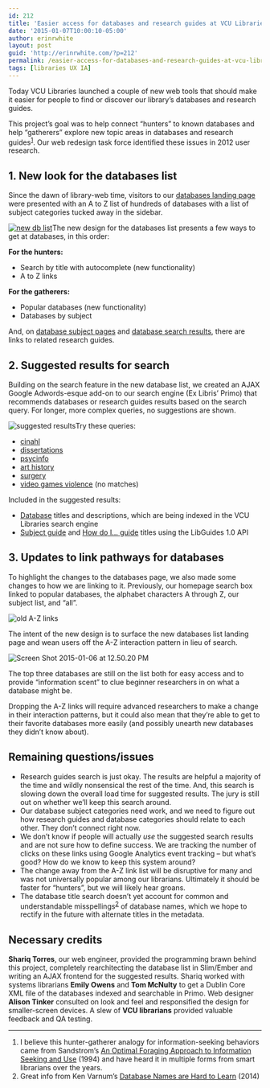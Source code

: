 ```yaml
---
id: 212
title: 'Easier access for databases and research guides at VCU Libraries'
date: '2015-01-07T10:00:10-05:00'
author: erinrwhite
layout: post
guid: 'http://erinrwhite.com/?p=212'
permalink: /easier-access-for-databases-and-research-guides-at-vcu-libraries/
tags: [libraries UX IA]
---
```


Today VCU Libraries launched a couple of new web tools that should make it easier for people to find or discover our library’s databases and research guides.

This project’s goal was to help connect “hunters” to known databases and help “gatherers” explore new topic areas in databases and research guides<sup>[1](#footnote1)</sup>. Our web redesign task force identified these issues in 2012 user research.

## 1. New look for the databases list

Since the dawn of library-web time, visitors to our [databases landing page](https://apps.library.vcu.edu/dblist/) were presented with an A to Z list of hundreds of databases with a list of subject categories tucked away in the sidebar.

[![new db list]({{site.baseurl}}/assets//2013-2024//2015/01/Screen-Shot-2015-01-06-at-4.07.58-PM-300x266.png)](https://apps.library.vcu.edu/dblist/)The new design for the databases list presents a few ways to get at databases, in this order:

**For the hunters:**

- Search by title with autocomplete (new functionality)
- A to Z links

**For the gatherers:**

- Popular databases (new functionality)
- Databases by subject

And, on [database subject pages](https://apps.library.vcu.edu/dblist/category/77) and [database search results](https://apps.library.vcu.edu/dblist/search?q=medicine), there are links to related research guides.

## 2. Suggested results for search

Building on the search feature in the new database list, we created an AJAX Google Adwords-esque add-on to our search engine (Ex Libris’ Primo) that recommends databases or research guides results based on the search query. For longer, more complex queries, no suggestions are shown.

![suggested results]({{site.baseurl}}/assets//2013-2024//2015/01/Screen-Shot-2015-01-06-at-4.19.18-PM-300x259.png)Try these queries:

- [cinahl](http://search.library.vcu.edu/primo_library/libweb/action/dlSearch.do?institution=VCU&vid=VCU&search_scope=all_scope&dym=true&query=any,contains,cinahl)
- [dissertations](http://search.library.vcu.edu/primo_library/libweb/action/dlSearch.do?institution=VCU&vid=VCU&search_scope=all_scope&dym=true&query=any,contains,dissertations)
- [psycinfo](http://search.library.vcu.edu/primo_library/libweb/action/dlSearch.do?institution=VCU&vid=VCU&search_scope=all_scope&dym=true&query=any,contains,psycinfo)
- [art history](http://search.library.vcu.edu/primo_library/libweb/action/dlSearch.do?institution=VCU&vid=VCU&search_scope=all_scope&dym=true&query=any,contains,art+history)
- [surgery](http://search.library.vcu.edu/primo_library/libweb/action/dlSearch.do?institution=VCU&vid=VCU&search_scope=all_scope&dym=true&query=any,contains,surgery)
- [video games violence](http://search.library.vcu.edu/primo_library/libweb/action/dlSearch.do?institution=VCU&vid=VCU&search_scope=all_scope&dym=true&query=any,contains,video+games+violence) (no matches)

Included in the suggested results:

- [Database](https://apps.library.vcu.edu/dblist/) titles and descriptions, which are being indexed in the VCU Libraries search engine
- [Subject guide](http://guides.library.vcu.edu/) and [How do I… guide](http://guides.library.vcu.edu/home/howdoi) titles using the LibGuides 1.0 API

## 3. Updates to link pathways for databases

To highlight the changes to the databases page, we also made some changes to how we are linking to it. Previously, our homepage search box linked to popular databases, the alphabet characters A through Z, our subject list, and “all”.

![old A-Z links]({{site.baseurl}}/assets//2013-2024//2015/01/Screen-Shot-2015-01-06-at-12.51.22-PM-300x156.png)

The intent of the new design is to surface the new databases list landing page and wean users off the A-Z interaction pattern in lieu of search.

![Screen Shot 2015-01-06 at 12.50.20 PM]({{site.baseurl}}/assets//2013-2024//2015/01/Screen-Shot-2015-01-06-at-12.50.20-PM.png)

The top three databases are still on the list both for easy access and to provide “information scent” to clue beginner researchers in on what a database might be.

Dropping the A-Z links will require advanced researchers to make a change in their interaction patterns, but it could also mean that they’re able to get to their favorite databases more easily (and possibly unearth new databases they didn’t know about).

## Remaining questions/issues

- Research guides search is just okay. The results are helpful a majority of the time and wildly nonsensical the rest of the time. And, this search is slowing down the overall load time for suggested results. The jury is still out on whether we’ll keep this search around.
- Our database subject categories need work, and we need to figure out how research guides and database categories should relate to each other. They don’t connect right now.
- We don’t know if people will actually *use* the suggested search results and are not sure how to define success. We are tracking the number of clicks on these links using Google Analytics event tracking – but what’s good? How do we know to keep this system around?
- The change away from the A-Z link list will be disruptive for many and was not universally popular among our librarians. Ultimately it should be faster for “hunters”, but we will likely hear groans.
- The database title search doesn’t yet account for common and understandable misspellings<sup>[2](#footnote2)</sup> of database names, which we hope to rectify in the future with alternate titles in the metadata.

## Necessary credits

**Shariq Torres**, our web engineer, provided the programming brawn behind this project, completely rearchitecting the database list in Slim/Ember and writing an AJAX frontend for the suggested results. Shariq worked with systems librarians **Emily Owens** and **Tom McNulty** to get a Dublin Core XML file of the databases indexed and searchable in Primo. Web designer **Alison Tinker** consulted on look and feel and responsified the design for smaller-screen devices. A slew of **VCU librarians** provided valuable feedback and QA testing.

---

1. I believe this hunter-gatherer analogy for information-seeking behaviors came from Sandstrom’s [An Optimal Foraging Approach to Information Seeking and Use](http://www.jstor.org/stable/4308969) (1994) and have heard it in multiple forms from smart librarians over the years.
2. Great info from Ken Varnum’s [Database Names are Hard to Learn](http://www.lib.umich.edu/blogs/library-tech-talk/database-names-are-hard-learn) (2014)